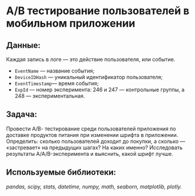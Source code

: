 # А/B тестирование пользователей в мобильном приложении  

## Данные:  

Каждая запись в логе — это действие пользователя, или событие.  
- `EventName` — название события;  
- `DeviceIDHash` — уникальный идентификатор пользователя;  
- `EventTimestamp`— время события;  
- `ExpId` — номер эксперимента: 246 и 247 — контрольные группы, а 248 — экспериментальная.  

## Задача:  
Провести А/В- тестирование среди пользователей приложения по доставке продуктов питания при изменении шрифта в приложении.  
Определить: сколько пользователей доходит до покупки, а сколько — «застревает» на предыдущих шагах? На каких именно?
Исследовать результаты A/A/B-эксперимента и выяснить, какой шрифт лучше.  

## Используемые библиотеки:  

*pandas, scipy, stats, datetime, numpy, math, seaborn, matplotlib, plotly.*

